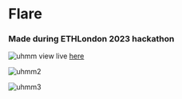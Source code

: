 # Flare
### Made during ETHLondon 2023 hackathon

![uhmm](https://github.com/JustAnotherDevv/EthLondon-2023/assets/101796507/c30380a8-b78a-4486-8a47-178e1b21c9fc)
view live [here](https://x.com/jensei_/status/1718579624278380782?s=20)

![uhmm2](https://github.com/JustAnotherDevv/EthLondon-2023/assets/101796507/95895b33-34e5-415e-bf0f-a173397f52c4)

![uhmm3](https://github.com/JustAnotherDevv/EthLondon-2023/assets/101796507/d6e22892-f5a9-454e-8582-1d4e1c92dbf5)
